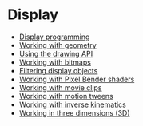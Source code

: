 # Display

<div>

- [Display programming](./display-programming/index.md)
- [Working with geometry](./working-with-geometry/index.md)
- [Using the drawing API](./using-the-drawing-api/index.md)
- [Working with bitmaps](./working-with-bitmaps/index.md)
- [Filtering display objects](./filtering-display-objects/index.md)
- [Working with Pixel Bender shaders](./working-with-pixel-bender-shaders/index.md)
- [Working with movie clips](./working-with-movie-clips/index.md)
- [Working with motion tweens](./working-with-motion-tweens/index.md)
- [Working with inverse kinematics](./working-with-inverse-kinematics/index.md)
- [Working in three dimensions (3D)](./working-in-three-dimensions-3d/index.md)

</div>
